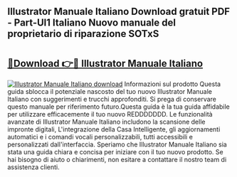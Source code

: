 ## Illustrator Manuale Italiano Download gratuit PDF - Part-Ul1 Italiano Nuovo manuale del proprietario di riparazione SOTxS

# <h2><a href="http://dfbghup.blite.top/?on=Illustrator+Manuale+Italiano">🔗Download 👉🔴 Illustrator Manuale Italiano</a></h2>

[![Illustrator Manuale Italiano download](https://i.imgur.com/lujVjoI.png)](http://dfbghup.blite.top/?on=Illustrator+Manuale+Italiano)
Informazioni sul prodotto Questa guida sblocca il potenziale nascosto del tuo nuovo Illustrator Manuale Italiano con suggerimenti e trucchi approfonditi. Si prega di conservare questo manuale per riferimento futuro.Questa guida è la tua guida affidabile per utilizzare efficacemente il tuo nuovo REDDDDDDD. Le funzionalità avanzate di Illustrator Manuale Italiano includono la scansione delle impronte digitali, L'integrazione della Casa Intelligente, gli aggiornamenti automatici e i comandi vocali personalizzabili, tutti accessibili e personalizzati dall'interfaccia. Speriamo che Illustrator Manuale Italiano sia stata una guida chiara e concisa per iniziare con il tuo nuovo prodotto. Se hai bisogno di aiuto o chiarimenti, non esitare a contattare il nostro team di assistenza clienti.
